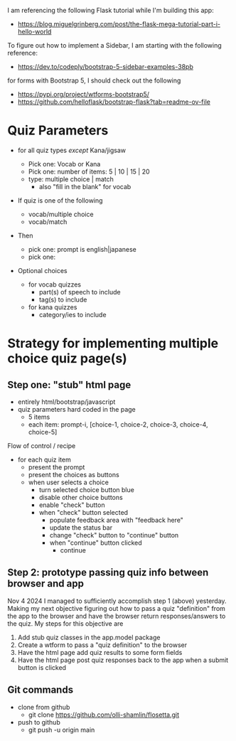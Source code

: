 
I am referencing the following Flask tutorial while I'm building this app:

- https://blog.miguelgrinberg.com/post/the-flask-mega-tutorial-part-i-hello-world

To figure out how to implement a Sidebar, I am starting with the following reference:

- https://dev.to/codeply/bootstrap-5-sidebar-examples-38pb

for forms with Bootstrap 5, I should check out the following

- https://pypi.org/project/wtforms-bootstrap5/
- https://github.com/helloflask/bootstrap-flask?tab=readme-ov-file

# Quiz Parameters

- for all quiz types _except_ Kana/jigsaw
  - Pick one: Vocab or Kana
  - Pick one: number of items: 5 | 10 | 15 | 20
  - type: multiple choice | match
    - also "fill in the blank" for vocab

- If quiz is one of the following
  - vocab/multiple choice
  - vocab/match
- Then
  - pick one: prompt is english|japanese
  - pick one:

- Optional choices
  - for vocab quizzes
    - part(s) of speech to include
    - tag(s) to include
  - for kana quizzes
    - category/ies to include

# Strategy for implementing multiple choice quiz page(s)

## Step one: "stub" html page

- entirely html/bootstrap/javascript
- quiz parameters hard coded in the page
  - 5 items
  - each item: prompt-i, [choice-1, choice-2, choice-3, choice-4, choice-5]
  
Flow of control / recipe

- for each quiz item
  - present the prompt
  - present the choices as buttons
  - when user selects a choice
    - turn selected choice button blue
    - disable other choice buttons
    - enable "check" button
    - when "check" button selected
      - populate feedback area with "feedback here"
      - update the status bar
      - change "check" button to "continue" button
      - when "continue" button clicked
        - continue

## Step 2: prototype passing quiz info between browser and app

Nov 4 2024
I managed to sufficiently accomplish step 1 (above) yesterday. Making my
next objective figuring out how to pass a quiz "definition"
from the app to the browser and have the browser return
responses/answers to the quiz. My steps for this objective
are

1. Add stub quiz classes in the app.model package
2. Create a wtform to pass a "quiz definition" to the browser
3. Have the html page add quiz results to some form fields
4. Have the html page post quiz responses back to the
   app when a submit button is clicked

## Git commands

- clone from github
  - git clone https://github.com/olli-shamlin/flosetta.git
- push to github
  - git push -u origin main